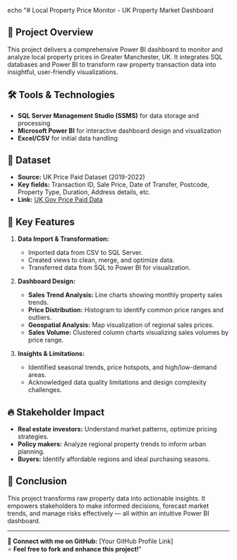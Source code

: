 echo "# Local Property Price Monitor - UK Property Market Dashboard

## 📌 Project Overview
This project delivers a comprehensive Power BI dashboard to monitor and analyze local property prices in Greater Manchester, UK. It integrates SQL databases and Power BI to transform raw property transaction data into insightful, user-friendly visualizations.

## 🛠️ Tools & Technologies
- **SQL Server Management Studio (SSMS)** for data storage and processing
- **Microsoft Power BI** for interactive dashboard design and visualization
- **Excel/CSV** for initial data handling

## 📁 Dataset
- **Source:** UK Price Paid Dataset (2019-2022)
- **Key fields:** Transaction ID, Sale Price, Date of Transfer, Postcode, Property Type, Duration, Address details, etc.
- **Link:** [UK Gov Price Paid Data](https://www.gov.uk/government/statistical-data-sets/price-paid-data-downloads)

## 🚀 Key Features
1. **Data Import & Transformation:**
   - Imported data from CSV to SQL Server.
   - Created views to clean, merge, and optimize data.
   - Transferred data from SQL to Power BI for visualization.

2. **Dashboard Design:**
   - **Sales Trend Analysis:** Line charts showing monthly property sales trends.
   - **Price Distribution:** Histogram to identify common price ranges and outliers.
   - **Geospatial Analysis:** Map visualization of regional sales prices.
   - **Sales Volume:** Clustered column charts visualizing sales volumes by price range.

3. **Insights & Limitations:**
   - Identified seasonal trends, price hotspots, and high/low-demand areas.
   - Acknowledged data quality limitations and design complexity challenges.

## 🔥 Stakeholder Impact
- **Real estate investors:** Understand market patterns, optimize pricing strategies.
- **Policy makers:** Analyze regional property trends to inform urban planning.
- **Buyers:** Identify affordable regions and ideal purchasing seasons.

## 🏁 Conclusion
This project transforms raw property data into actionable insights. It empowers stakeholders to make informed decisions, forecast market trends, and manage risks effectively — all within an intuitive Power BI dashboard.

---
**🔗 Connect with me on GitHub:** [Your GitHub Profile Link]  
⭐ **Feel free to fork and enhance this project!**"

